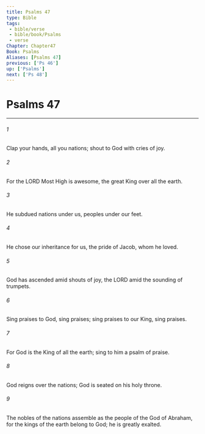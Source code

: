 ```yaml
---
title: Psalms 47
type: Bible
tags:
 - bible/verse
 - bible/book/Psalms
 - verse
Chapter: Chapter47
Book: Psalms
Aliases: [Psalms 47]
previous: ['Ps 46']
up: ['Psalms']
next: ['Ps 48']
---
```

# Psalms 47

***


###### 1 
Clap your hands, all you nations; shout to God with cries of joy. 

###### 2 
For the LORD Most High is awesome, the great King over all the earth. 

###### 3 
He subdued nations under us, peoples under our feet. 

###### 4 
He chose our inheritance for us, the pride of Jacob, whom he loved. 

###### 5 
God has ascended amid shouts of joy, the LORD amid the sounding of trumpets. 

###### 6 
Sing praises to God, sing praises; sing praises to our King, sing praises. 

###### 7 
For God is the King of all the earth; sing to him a psalm of praise. 

###### 8 
God reigns over the nations; God is seated on his holy throne. 

###### 9 
The nobles of the nations assemble as the people of the God of Abraham, for the kings of the earth belong to God; he is greatly exalted. 

